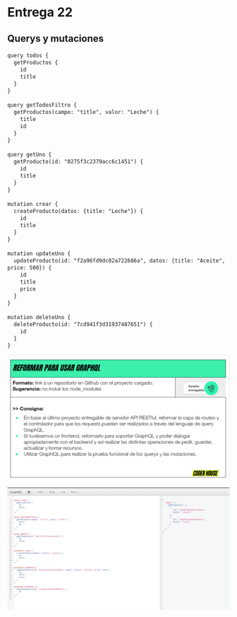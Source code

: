 # Entrega 22

## Querys y mutaciones

```console
query todos {
  getProductos {
    id
    title
  }
}

query getTodosFiltro {
  getProductos(campo: "title", valor: "Leche") {
    title
    id
  }
}

query getUno {
  getProducto(id: "0275f3c2379acc6c1451") {
    id
    title
  }
}

mutation crear {
  createProducto(datos: {title: "Leche"}) {
    id
    title
  }
}

mutation updateUno {
  updateProducto(id: "f2a96fd9dc02a722686a", datos: {title: "Aceite", price: 500}) {
    id
    title
    price
  }
}

mutation deleteUno {
  deleteProducto(id: "7cd941f3d31937487651") {
    id
  }
}
```

![Ejercicio redactado](./Pics/entrega-22-imagen-1.png)

![GraphiQL](./Pics/entrega-22-imagen-2.png)
